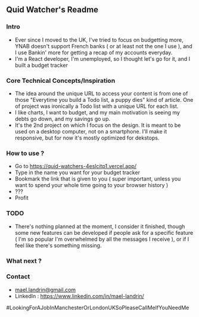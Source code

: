 ## Quid Watcher's Readme


### Intro

- Ever since I moved to the UK, I've tried to focus on budgetting more, YNAB doesn't support French banks ( or at least not the one I use ), and I use Bankin' more for getting a recap of my accounts everyday.
- I'm a React developer, I'm unemployed, so I thought let's go for it, and I built a budget tracker

### Core Technical Concepts/Inspiration

- The idea around the unique URL to access your content is from one of those "Everytime you build a Todo list, a puppy dies" kind of article. One of project was ironically a Todo list with a unique URL for each list. 
- I like charts, I want to budget, and my main motivation is seeing my debts go down, and my savings go up.
- It's the 2nd project on which I focus on the design. It is meant to be used on a desktop computer, not on a smartphone. I'll make it responsive, but for now it's mostly optimized for dekstops.

### How to use ?

- Go to https://quid-watchers-4eslcitp1.vercel.app/
- Type in the name you want for your budget tracker
- Bookmark the link that is given to you ( super important, unless you want to spend your whole time going to your browser history )
- ???
- Profit

### TODO

- There's nothing planned at the moment, I consider it finished, though some new features can be developed if people ask for a specific feature ( I'm so popular I'm overwhelmed by all the messages I receive ), or if I feel like there's something missing. 

### What next ?


### Contact

- mael.landrin@gmail.com
- LinkedIn : https://www.linkedin.com/in/mael-landrin/

#LookingForAJobInManchesterOrLondonUKSoPleaseCallMeIfYouNeedMe

